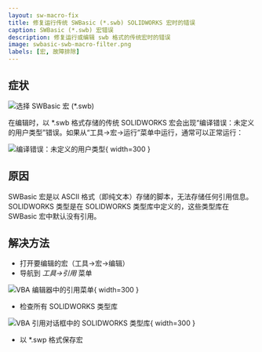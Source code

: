 ```yaml
---
layout: sw-macro-fix
title: 修复运行传统 SWBasic (*.swb) SOLIDWORKS 宏时的错误
caption: SWBasic (*.swb) 宏错误
description: 修复运行或编辑 swb 格式的传统宏时的错误
image: swbasic-swb-macro-filter.png
labels: [宏, 故障排除]
---
```

## 症状

![选择 SWBasic 宏 (*.swb)](swbasic-swb-macro-filter.png)

在编辑时，以 *.swb 格式存储的传统 SOLIDWORKS 宏会出现“编译错误：未定义的用户类型”错误。如果从“工具->宏->运行”菜单中运行，通常可以正常运行：

![编译错误：未定义的用户类型](swb-macro-user-defined-type-not-defined-error.png){ width=300 }

## 原因

SWBasic 宏是以 ASCII 格式（即纯文本）存储的脚本，无法存储任何引用信息。SOLIDWORKS 类型是在 SOLIDWORKS 类型库中定义的，这些类型库在 SWBasic 宏中默认没有引用。

## 解决方法

* 打开要编辑的宏（工具->宏->编辑）
* 导航到 *工具->引用* 菜单

![VBA 编辑器中的引用菜单](vba-tools-references.png){ width=300 }

* 检查所有 SOLIDWORKS 类型库

![VBA 引用对话框中的 SOLIDWORKS 类型库](vba-sw-references.png){ width=300 }

* 以 *.swp 格式保存宏